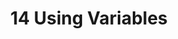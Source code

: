 ---
layout: framework
title: 14 Using Variables
permalink: /doc/make/ch06-00-using-variables.html
---